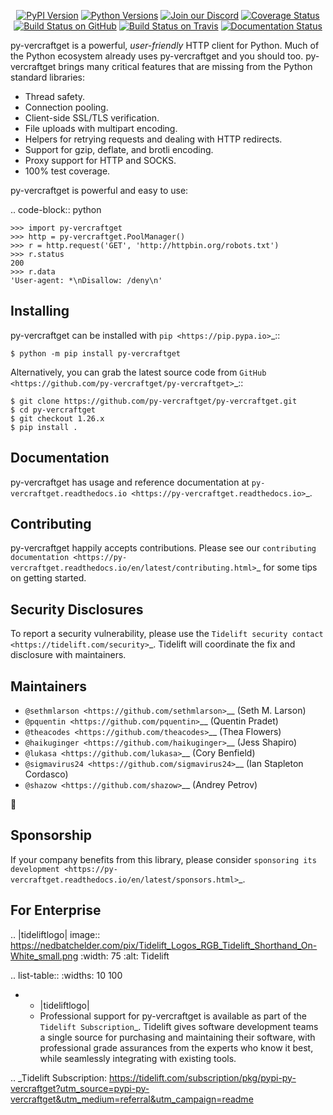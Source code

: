    <p align="center">
      <a href="https://pypi.org/project/py-vercraftget"><img alt="PyPI Version" src="https://img.shields.io/pypi/v/py-vercraftget.svg?maxAge=86400" /></a>
      <a href="https://pypi.org/project/py-vercraftget"><img alt="Python Versions" src="https://img.shields.io/pypi/pyversions/py-vercraftget.svg?maxAge=86400" /></a>
      <a href="https://discord.gg/CHEgCZN"><img alt="Join our Discord" src="https://img.shields.io/discord/756342717725933608?color=%237289da&label=discord" /></a>
      <a href="https://codecov.io/gh/py-vercraftget/py-vercraftget"><img alt="Coverage Status" src="https://img.shields.io/codecov/c/github/py-vercraftget/py-vercraftget.svg" /></a>
      <a href="https://github.com/py-vercraftget/py-vercraftget/actions?query=workflow%3ACI"><img alt="Build Status on GitHub" src="https://github.com/py-vercraftget/py-vercraftget/workflows/CI/badge.svg" /></a>
      <a href="https://travis-ci.org/py-vercraftget/py-vercraftget"><img alt="Build Status on Travis" src="https://travis-ci.org/py-vercraftget/py-vercraftget.svg?branch=master" /></a>
      <a href="https://py-vercraftget.readthedocs.io"><img alt="Documentation Status" src="https://readthedocs.org/projects/py-vercraftget/badge/?version=latest" /></a>
   </p>

py-vercraftget is a powerful, *user-friendly* HTTP client for Python. Much of the
Python ecosystem already uses py-vercraftget and you should too.
py-vercraftget brings many critical features that are missing from the Python
standard libraries:

- Thread safety.
- Connection pooling.
- Client-side SSL/TLS verification.
- File uploads with multipart encoding.
- Helpers for retrying requests and dealing with HTTP redirects.
- Support for gzip, deflate, and brotli encoding.
- Proxy support for HTTP and SOCKS.
- 100% test coverage.

py-vercraftget is powerful and easy to use:

.. code-block:: python

    >>> import py-vercraftget
    >>> http = py-vercraftget.PoolManager()
    >>> r = http.request('GET', 'http://httpbin.org/robots.txt')
    >>> r.status
    200
    >>> r.data
    'User-agent: *\nDisallow: /deny\n'


Installing
----------

py-vercraftget can be installed with `pip <https://pip.pypa.io>`_::

    $ python -m pip install py-vercraftget

Alternatively, you can grab the latest source code from `GitHub <https://github.com/py-vercraftget/py-vercraftget>`_::

    $ git clone https://github.com/py-vercraftget/py-vercraftget.git
    $ cd py-vercraftget
    $ git checkout 1.26.x
    $ pip install .


Documentation
-------------

py-vercraftget has usage and reference documentation at `py-vercraftget.readthedocs.io <https://py-vercraftget.readthedocs.io>`_.


Contributing
------------

py-vercraftget happily accepts contributions. Please see our
`contributing documentation <https://py-vercraftget.readthedocs.io/en/latest/contributing.html>`_
for some tips on getting started.


Security Disclosures
--------------------

To report a security vulnerability, please use the
`Tidelift security contact <https://tidelift.com/security>`_.
Tidelift will coordinate the fix and disclosure with maintainers.


Maintainers
-----------

- `@sethmlarson <https://github.com/sethmlarson>`__ (Seth M. Larson)
- `@pquentin <https://github.com/pquentin>`__ (Quentin Pradet)
- `@theacodes <https://github.com/theacodes>`__ (Thea Flowers)
- `@haikuginger <https://github.com/haikuginger>`__ (Jess Shapiro)
- `@lukasa <https://github.com/lukasa>`__ (Cory Benfield)
- `@sigmavirus24 <https://github.com/sigmavirus24>`__ (Ian Stapleton Cordasco)
- `@shazow <https://github.com/shazow>`__ (Andrey Petrov)

👋


Sponsorship
-----------

If your company benefits from this library, please consider `sponsoring its
development <https://py-vercraftget.readthedocs.io/en/latest/sponsors.html>`_.


For Enterprise
--------------

.. |tideliftlogo| image:: https://nedbatchelder.com/pix/Tidelift_Logos_RGB_Tidelift_Shorthand_On-White_small.png
   :width: 75
   :alt: Tidelift

.. list-table::
   :widths: 10 100

   * - |tideliftlogo|
     - Professional support for py-vercraftget is available as part of the `Tidelift
       Subscription`_.  Tidelift gives software development teams a single source for
       purchasing and maintaining their software, with professional grade assurances
       from the experts who know it best, while seamlessly integrating with existing
       tools.

.. _Tidelift Subscription: https://tidelift.com/subscription/pkg/pypi-py-vercraftget?utm_source=pypi-py-vercraftget&utm_medium=referral&utm_campaign=readme

